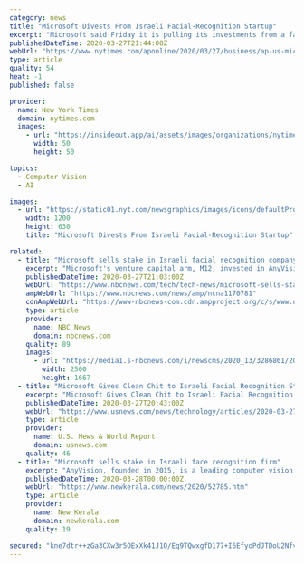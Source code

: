 ```yaml
---
category: news
title: "Microsoft Divests From Israeli Facial-Recognition Startup"
excerpt: "Microsoft said Friday it is pulling its investments from a facial-recognition startup that scans faces at Israeli military checkpoints, even though the tech giant couldn't substantiate claims that the startup's technology is used unethically."
publishedDateTime: 2020-03-27T21:44:00Z
webUrl: "https://www.nytimes.com/aponline/2020/03/27/business/ap-us-microsoft-israel-facial-recognition.html"
type: article
quality: 54
heat: -1
published: false

provider:
  name: New York Times
  domain: nytimes.com
  images:
    - url: "https://insideout.app/ai/assets/images/organizations/nytimes.com-50x50.jpg"
      width: 50
      height: 50

topics:
  - Computer Vision
  - AI

images:
  - url: "https://static01.nyt.com/newsgraphics/images/icons/defaultPromoCrop.png"
    width: 1200
    height: 630
    title: "Microsoft Divests From Israeli Facial-Recognition Startup"

related:
  - title: "Microsoft sells stake in Israeli facial recognition company"
    excerpt: "Microsoft's venture capital arm, M12, invested in AnyVision as part of a $74 million funding round in June 2019."
    publishedDateTime: 2020-03-27T21:03:00Z
    webUrl: "https://www.nbcnews.com/tech/tech-news/microsoft-sells-stake-israeli-facial-recognition-company-n1170781"
    ampWebUrl: "https://www.nbcnews.com/news/amp/ncna1170781"
    cdnAmpWebUrl: "https://www-nbcnews-com.cdn.ampproject.org/c/s/www.nbcnews.com/news/amp/ncna1170781"
    type: article
    provider:
      name: NBC News
      domain: nbcnews.com
    quality: 89
    images:
      - url: "https://media1.s-nbcnews.com/i/newscms/2020_13/3286861/200327-microsoft-logo-ew-448p_28e8f3a238f1b48562b85fc79cc6e752.jpg"
        width: 2500
        height: 1667
  - title: "Microsoft Gives Clean Chit to Israeli Facial Recognition Startup on Its Work"
    excerpt: "Microsoft Gives Clean Chit to Israeli Facial Recognition Startup on Its Work AnyVision, based outside Tel Aviv, has come under scrutiny following reports by Haaretz's TheMarker business newspaper and NBC News that its technology is used to surveil Palestinians who live in the occupied West Bank."
    publishedDateTime: 2020-03-27T20:43:00Z
    webUrl: "https://www.usnews.com/news/technology/articles/2020-03-27/microsoft-gives-clean-chit-to-israeli-facial-recognition-startup-on-its-work"
    type: article
    provider:
      name: U.S. News & World Report
      domain: usnews.com
    quality: 46
  - title: "Microsoft sells stake in Israeli face recognition firm"
    excerpt: "AnyVision, founded in 2015, is a leading computer vision company specializing in face, body, and object-recognition software. It develops core software solutions that make all cameras smart. These solutions are agnostic to all cameras, computing frameworks ..."
    publishedDateTime: 2020-03-28T00:00:00Z
    webUrl: "https://www.newkerala.com/news/2020/52785.htm"
    type: article
    provider:
      name: New Kerala
      domain: newkerala.com
    quality: 19

secured: "kne7dtr++zGa3CXw3r5OExXk41J1Q/Eq9TQwxgfD177+I6EfyoPdJTDoU2NfvUXF91XkZFfqqoh96ahQ9PDtK3JsOWwiBB22c3GD30E9VC/XqDYWxkhyGpF4KaT8mZFovFNrLuZM49M2OhsKcSwPC+EPCPunoAuz6vAILs5dymwKGyU1l0dyneCOYMoimYq1X7LYvjDr1KgA5irvL5Al5GTy4iOmQ9ZlbqeZx37ArLCIj1UmS4EzAeVVM7106JmaX42Gn1xkkRqL+0WC6PBHg2a2x/cV+MrP8MmW38WS5/DRAdcdqU1mhCN7CmXMRCeN;0Uju6AOih/GVTAL1WSQ/iQ=="
---
```



